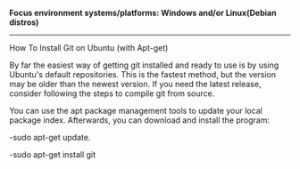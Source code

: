 **Focus environment systems/platforms: Windows and/or Linux\(Debian distros\)**

---

How To Install Git on Ubuntu (with Apt-get)

By far the easiest way of getting git installed and ready to use is by using Ubuntu's default repositories. This is the fastest method, but the version may be older than the newest version. If you need the latest release, consider following the steps to compile git from source.

You can use the apt package management tools to update your local package index. Afterwards, you can download and install the program:

-sudo apt-get update.

-sudo apt-get install git

